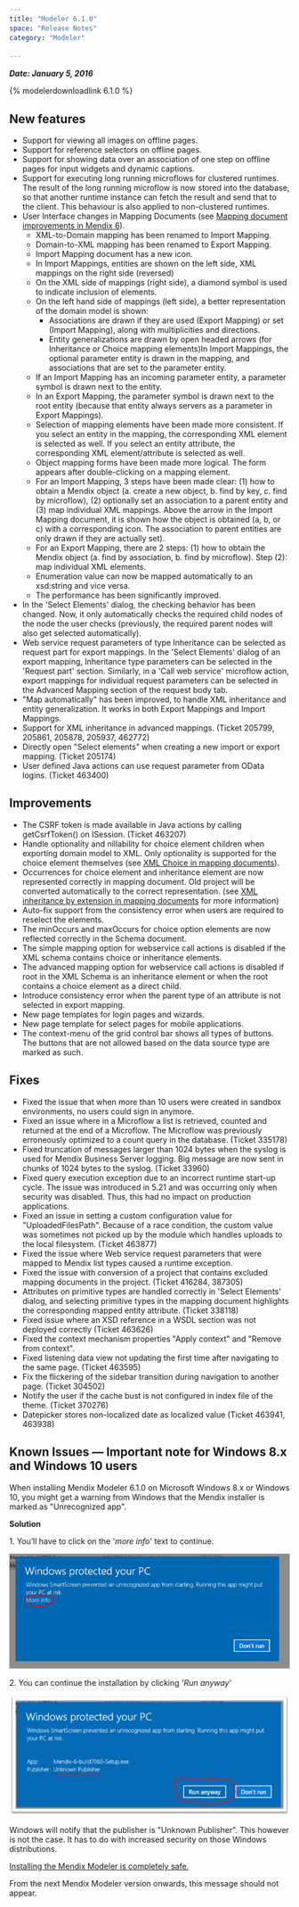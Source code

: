 ```yaml
---
title: "Modeler 6.1.0"
space: "Release Notes"
category: "Modeler"

---
```


***Date: January 5, 2016***

{% modelerdownloadlink 6.1.0 %}

## New features

*   Support for viewing all images on offline pages.
*   Support for reference selectors on offline pages.
*   Support for showing data over an association of one step on offline pages for input widgets and dynamic captions.
*   Support for executing long running microflows for clustered runtimes. The result of the long running microflow is now stored into the database, so that another runtime instance can fetch the result and send that to the client. This behaviour is also applied to non-clustered runtimes.
*   User Interface changes in Mapping Documents (see [Mapping document improvements in Mendix 6](https://www.mendix.com/blog/mapping-document-improvements-mendix-6)).
    *   XML-to-Domain mapping has been renamed to Import Mapping.
    *   Domain-to-XML mapping has been renamed to Export Mapping.
    *   Import Mapping document has a new icon.
    *   In Import Mappings, entities are shown on the left side, XML mappings on the right side (reversed)
    *   On the XML side of mappings (right side), a diamond symbol is used to indicate inclusion of elements.
    *   On the left hand side of mappings (left side), a better representation of the domain model is shown:
        *   Associations are drawn if they are used (Export Mapping) or set (Import Mapping), along with multiplicities and directions.
        *   Entity generalizations are drawn by open headed arrows (for Inheritance or Choice mapping elements)In Import Mappings, the optional parameter entity is drawn in the mapping, and associations that are set to the parameter entity.
    *   If an Import Mapping has an incoming parameter entity, a parameter symbol is drawn next to the entity.
    *   In an Export Mapping, the parameter symbol is drawn next to the root entity (because that entity always servers as a parameter in Export Mappings).
    *   Selection of mapping elements have been made more consistent. If you select an entity in the mapping, the corresponding XML element is selected as well. If you select an entity attribute, the corresponding XML element/attribute is selected as well.
    *   Object mapping forms have been made more logical. The form appears after double-clicking on a mapping element.
    *   For an Import Mapping, 3 steps have been made clear: (1) how to obtain a Mendix object (a. create a new object, b. find by key, c. find by microflow), (2) optionally set an association to a parent entity and (3) map individual XML mappings. Above the arrow in the Import Mapping document, it is shown how the object is obtained (a, b, or c) with a corresponding icon. The association to parent entities are only drawn if they are actually set).
    *   For an Export Mapping, there are 2 steps: (1) how to obtain the Mendix object (a. find by association, b. find by microflow). Step (2): map individual XML elements.
    *   Enumeration value can now be mapped automatically to an xsd:string and vice versa.
    *   The performance has been significantly improved.
*   In the 'Select Elements' dialog, the checking behavior has been changed. Now, it only automatically checks the required child nodes of the node the user checks (previously, the required parent nodes will also get selected automatically).
*   Web service request parameters of type Inheritance can be selected as request part for export mappings. In the 'Select Elements' dialog of an export mapping, Inheritance type parameters can be selected in the 'Request part' section. Similarly, in a 'Call web service' microflow action, export mappings for individual request parameters can be selected in the Advanced Mapping section of the request body tab.
*   "Map automatically" has been improved, to handle XML inheritance and entity generalization. It works in both Export Mappings and Import Mappings.
*   Support for XML inheritance in advanced mappings. (Ticket 205799, 205861, 205878, 205937, 462772)
*   Directly open "Select elements" when creating a new import or export mapping. (Ticket 205174)
*   User defined Java actions can use request parameter from OData logins. (Ticket 463400)

## Improvements

*   The CSRF token is made available in Java actions by calling getCsrfToken() on ISession. (Ticket 463207)
*   Handle optionality and nillability for choice element children when exporting domain model to XML. Only optionality is supported for the choice element themselves (see [XML Choice in mapping documents](https://world.mendix.com/display/refguide6/XML+Inheritance+and+Choice#XMLInheritanceandChoice-XMLChoice)).
*   Occurrences for choice element and inheritance element are now represented correctly in mapping document. Old project will be converted automatically to the correct representation. (see [XML inheritance by extension in mapping documents](https://www.mendix.com/blog/xml-inheritance-extension-mapping-documents) for more information)
*   Auto-fix support from the consistency error when users are required to reselect the elements.
*   The minOccurs and maxOccurs for choice option elements are now reflected correctly in the Schema document.
*   The simple mapping option for webservice call actions is disabled if the XML schema contains choice or inheritance elements.
*   The advanced mapping option for webservice call actions is disabled if root in the XML Schema is an inheritance element or when the root contains a choice element as a direct child.
*   Introduce consistency error when the parent type of an attribute is not selected in export mapping.
*   New page templates for login pages and wizards.
*   New page template for select pages for mobile applications.
*   The context-menu of the grid control bar shows all types of buttons. The buttons that are not allowed based on the data source type are marked as such.

## Fixes

*   Fixed the issue that when more than 10 users were created in sandbox environments, no users could sign in anymore.
*   Fixed an issue where in a Microflow a list is retrieved, counted and returned at the end of a Microflow. The Microflow was previously erroneously optimized to a count query in the database. (Ticket 335178)
*   Fixed truncation of messages larger than 1024 bytes when the syslog is used for Mendix Business Server logging. Big message are now sent in chunks of 1024 bytes to the syslog. (Ticket 33960)
*   Fixed query execution exception due to an incorrect runtime start-up cycle. The issue was introduced in 5.21 and was occurring only when security was disabled. Thus, this had no impact on production applications.
*   Fixed an issue in setting a custom configuration value for "UploadedFilesPath". Because of a race condition, the custom value was sometimes not picked up by the module which handles uploads to the local filesystem. (Ticket 463877)
*   Fixed the issue where Web service request parameters that were mapped to Mendix list types caused a runtime exception.
*   Fixed the issue with conversion of a project that contains excluded mapping documents in the project. (Ticket 416284, 387305)
*   Attributes on primitive types are handled correctly in 'Select Elements' dialog, and selecting primitive types in the mapping document highlights the corresponding mapped entity attribute. (Ticket 338118)
*   Fixed issue where an XSD reference in a WSDL section was not deployed correctly (Ticket 463626)
*   Fixed the context mechanism properties "Apply context" and "Remove from context".
*   Fixed listening data view not updating the first time after navigating to the same page. (Ticket 463595)
*   Fix the flickering of the sidebar transition during navigation to another page. (Ticket 304502)
*   Notify the user if the cache bust is not configured in index file of the theme. (Ticket 370276)
*   Datepicker stores non-localized date as localized value (Ticket 463941, 463938)

## **Known Issues — Important note for Windows 8.x and Windows 10 users**

When installing Mendix Modeler 6.1.0 on Microsoft Windows 8.x or Windows 10, you might get a warning from Windows that the Mendix installer is marked as "Unrecognized app".

**Solution**

1\. You’ll have to click on the '_more info_' text to continue.

![](attachments/19202284/19398810.png)

2\. You can continue the installation by clicking '_Run anyway_'

![](attachments/19202284/19398812.jpeg) 

Windows will notify that the publisher is "Unknown Publisher". This however is not the case. It has to do with increased security on those Windows distributions.

<u>Installing the Mendix Modeler is completely safe.</u>

From the next Mendix Modeler version onwards, this message should not appear.